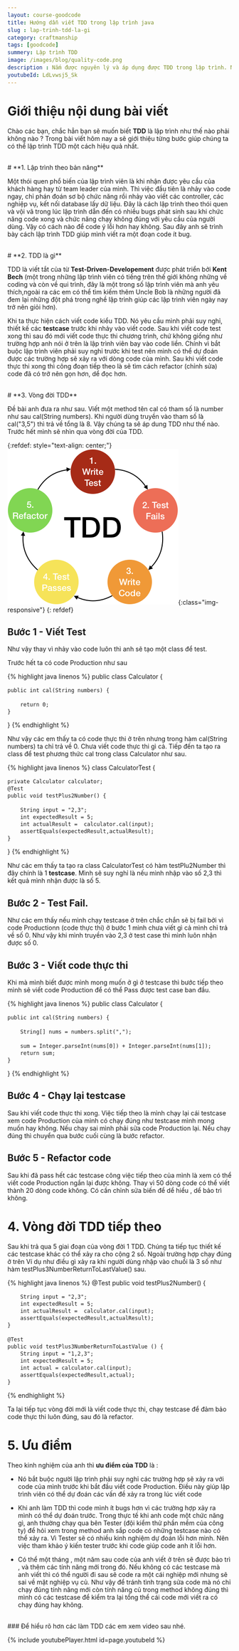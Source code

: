 ```yaml
---
layout: course-goodcode
title: Hướng dẫn viết TDD trong lập trình java
slug : lap-trinh-tdd-la-gi
category: craftmanship
tags: [goodcode]
summery: Lập trình TDD    
image: /images/blog/quality-code.png
description : Nắm được nguyên lý và áp dụng được TDD trong lập trình. Nắm được vòng đời của một TDD và hướng dẫn sử dụng viết TDD trong dự án thực tế
youtubeId: LdLvwsj5_Sk
---
```


# **Giới thiệu nội dung bài viết**

Chào các bạn, chắc hẳn bạn sẽ muốn biết <b>TDD</b> là lập trình như thế nào phải không nào ? Trong bài viết hôm nay a sẽ giới thiệu từng bước giúp chúng ta có thể lập trình TDD một cách hiệu quả nhất.

<br>
# **1. Lập trình theo bản năng**

Một thói quen phổ biến của lập trình viên là khi nhận được yêu cầu của khách hàng hay từ team leader của mình. Thì việc đầu tiên là nhảy vào code ngay, chỉ phán đoán sơ bộ chức năng rồi nhảy vào viết các controller, các nghiệp vụ, kết nối database lấy dữ liệu. Đây là cách lập trình theo thói quen và  vội vã trong lúc lập trình dẫn đến có nhiều bugs phát sinh sau khi chức năng code xong và chức năng chạy không đúng với yêu cầu của người dùng. Vậy có cách nào để code ý lỗi hơn hay không. Sau đây anh sẽ trình bày cách lập trình TDD giúp mình viết ra một đoạn code ít bug.

<br>
# **2. TDD là gì**

TDD là viết tắt của từ <b>Test-Driven-Developement</b> được phát triển bởi <b>Kent Bech</b> (một trong những lập trình viên có tiếng trên thế giới không những về coding và còn về qui trình, đây là một trong số lập trình viên mà anh yêu thích,ngoài ra các em có thể tìm kiếm thêm Uncle Bob là những người đã đem lại những đột phá trong nghề lập trình giúp các lập trình viên ngày nay trở nên giỏi hơn).

Khi ta thực hiện cách viết code kiểu TDD. Nó yêu cầu mình phải suy nghỉ, thiết kế các <b>testcase</b> trước khi nhảy vào viết code. Sau khi viết code test xong thì sau  đó mới viết code thực thi chương trình, chứ không giống như trường hợp anh nói ở trên là lập trình viên bay vào code liền. Chính vì bắt buộc lập trình viên phải suy nghỉ trước khi test nên mình có thể dự đoán được các trường hợp sẽ xảy ra với dòng code của mình. Sau khi viết code thực thi xong thì công đoạn tiếp theo là sẽ tìm cách refactor (chỉnh sửa) code đã có trở nên gọn hơn, dể đọc hơn.

<br>
# **3. Vòng đời TDD**

Đề bài anh đưa ra như sau. Viết một method tên cal có tham số là number như sau cal(String numbers). Khi người dùng truyền vào tham số là cal("3,5") thì trả về tổng là 8. Vậy chúng ta sẽ áp dung TDD như thế nào. Trước hết mình sẽ nhìn qua vòng đời của TDD.

{:refdef: style="text-align: center;"}
![TDD](/images/post/softwarecraftmanship/tdd.png){:class="img-responsive"}
{: refdef}

## Bước 1 - Viết Test
Như vậy thay vì nhảy vào code luôn thì anh sẽ tạo một class để test.

Trước hết ta có code Production như sau

{% highlight java linenos %}
public class Calculator {



    public int cal(String numbers) {
        
        return 0;
    }


}
{% endhighlight %}

Như vậy các em thấy ta có code thực thi ở trên nhưng trong hàm cal(String numbers) ta chỉ trả về 0. Chưa viết code thực thi gì cả. Tiếp đến ta tạo ra class để test phương thức cal trong class Calculator như sau.

{% highlight java linenos %}
class CalculatorTest {

    private Calculator calculator;
    @Test
    public void testPlus2Number() {

        String input = "2,3";
        int expectedResult = 5;
        int actualResult =  calculator.cal(input);
        assertEquals(expectedResult,actualResult);
    }
}
{% endhighlight %}

Như các em thấy ta tạo ra class CalculatorTest có hàm testPlu2Number thì đây chính là 1 <b>testcase</b>. Mình sẽ suy nghỉ là nếu mình nhập vào số 2,3 thì kết quả mình nhận được là số 5.

## Bước 2 - Test Fail.

Như các em thấy nếu mình chạy testcase ở trên chắc chắn sẽ bị fail bởi vì code Productionn (code thực thi) ở bước 1 mình chưa viết gì cả mình chỉ trả về số 0. Như vậy khi mình truyền vào 2,3 ở test case thì mình luôn nhận được số 0.

## Bước 3 - Viết code thực thi

Khi mà mình biết được mình mong muốn ở gì ở testcase thì bước tiếp theo mình sẽ viết code Production để có thể Pass được test case ban đầu.

{% highlight java linenos %}
public class Calculator {



    public int cal(String numbers) {
        
        String[] nums = numbers.split(",");
 
 	    sum = Integer.parseInt(nums[0]) + Integer.parseInt(nums[1]);
        return sum;
    }


}
{% endhighlight %}

## Bước 4 - Chạy lại testcase

Sau khi viết code thực thi xong. Việc tiếp theo là mình chạy lại cái testcase xem code Production của mình có chạy đúng như testcase mình mong muốn hay không. Nếu chạy sai mình phải sửa code Production lại. Nếu chạy đúng thì chuyển qua bước cuối cùng là bước refactor.

## Bước 5 - Refactor code

Sau khi đã pass hết các testcase công việc tiếp theo của mình là xem có thể viết code Production ngắn lại được không. Thay vì 50 dòng code có thể viết thành 20 dòng code không. Có cần chỉnh sửa biến để dể hiểu , dể bảo trì không.

# **4. Vòng đời TDD tiếp theo**

Sau khi trả qua 5 giai đoạn của vòng đời 1 TDD. Chúng ta tiếp tục thiết kế các testcase khác có thể xảy ra cho cộng 2 số. Ngoài trường hợp chạy đúng ở trên
Ví dụ như điều gì xảy ra khi người dùng nhập vào chuổi là 3 số như hàm testPlus3NumberReturnToLastValue() sau.

{% highlight java linenos %}
    @Test
    public void testPlus2Number() {

        String input = "2,3";
        int expectedResult = 5;
        int actualResult =  calculator.cal(input);
        assertEquals(expectedResult,actualResult);
    }

    @Test
    public void testPlus3NumberReturnToLastValue () {
        String input = "1,2,3";
        int expectedResult = 5;
        int actual = calculator.cal(input);
        assertEquals(expectedResult,actual);
    }

{% endhighlight %}

Ta lại tiếp tục vòng đời mới là viết code thực thi, chạy testcase để đảm bảo code thực thi luôn đúng, sau đó là refactor. 

# **5. Ưu điểm**

Theo kinh nghiệm của anh thì <b>ưu điểm của TDD</b> là :

- Nó bắt buộc người lập trình phải suy nghỉ các trường hợp sẽ xảy ra với code của mình trước khi bắt đầu viết code Production. Điều này giúp lập trình viên có thể dự đoán các vấn đề xảy ra trong lúc viết code

- Khi anh làm TDD thì code mình ít bugs hơn vì các trường hợp xảy ra mình có thể dự đoán trước. Trong thực tế khi anh code một chức năng gì, anh thường chạy qua bên Tester (đội kiểm thử phần mềm của công ty) để hỏi xem trong method anh sắp code có những testcase nào có thể xảy ra. Vì Tester sẽ có nhiều kinh nghiệm dự đoán lỗi hơn mình. Nên việc tham khảo ý kiến tester trước khi code giúp code anh ít lỗi hơn.

- Có thể một tháng , một năm sau code của anh viết ở trên sẽ được bảo trì , và thêm các tính năng mới trong đó. Nếu không có các testcase mà anh viết thì có thể người đi sau sẽ code ra một cái nghiệp mới nhưng sẽ sai về mặt nghiệp vụ củ. Như vậy để tránh tình trạng sửa code mà nó chỉ chạy đúng tính năng mới còn tính năng củ trong method không đúng thì mình có các testcase để kiểm tra lại tổng thể cái code mới viết ra có chạy đúng hay không.

<br>
### Để hiểu rõ hơn các làm TDD các em xem video sau nhé.



{% include youtubePlayer.html id=page.youtubeId %}
